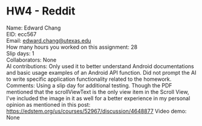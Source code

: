 # HW4 - Reddit

Name: Edward Chang  
EID: ecc567  
Email: edward.chang@utexas.edu  
How many hours you worked on this assignment: 28   
Slip days: 1  
Collaborators: None  
AI contributions: Only used it to better understand Android documentations and basic usage examples of an Android API function.  Did not prompt the AI to write specific application functionality related to the homework.  
Comments: Using a slip day for additional testing.  Though the PDF mentioned that the scrollViewText is the only view item in the Scroll View, I've included the image in it as well for a better experience in my personal opinion as mentioned in this post: https://edstem.org/us/courses/52967/discussion/4648877
Video demo: None  
